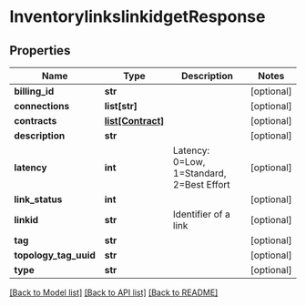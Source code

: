 # InventorylinkslinkidgetResponse

## Properties
Name | Type | Description | Notes
------------ | ------------- | ------------- | -------------
**billing_id** | **str** |  | [optional] 
**connections** | **list[str]** |  | [optional] 
**contracts** | [**list[Contract]**](Contract.md) |  | [optional] 
**description** | **str** |  | [optional] 
**latency** | **int** | Latency: 0&#x3D;Low, 1&#x3D;Standard, 2&#x3D;Best Effort | [optional] 
**link_status** | **int** |  | [optional] 
**linkid** | **str** | Identifier of a link | [optional] 
**tag** | **str** |  | [optional] 
**topology_tag_uuid** | **str** |  | [optional] 
**type** | **str** |  | [optional] 

[[Back to Model list]](../README.md#documentation-for-models) [[Back to API list]](../README.md#documentation-for-api-endpoints) [[Back to README]](../README.md)


